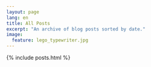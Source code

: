 ```yaml
---
layout: page
lang: en
title: All Posts
excerpt: "An archive of blog posts sorted by date."
image:
  feature: lego_typewriter.jpg
---
```


{% include posts.html %}